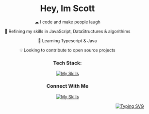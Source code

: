 <h1 align="center">Hey, Im Scott</h1>

<p align="center"> 
☁ I code and make people laugh


<p align="center">  
🌱 Refining my skills in JavaScript, DataStructures & algorithims
  </p> 

<p align="center">  
🧠 Learning Typescript & Java
</p>

 <p align="center">  
💡 Looking to contribute to open source projects 
 </p>

 
<div align=center>
<h3>Tech Stack:</h3>

[![My Skills](https://skillicons.dev/icons?i=js,react,nodejs,mongodb,express,py,django,postgresql,css,html,aws,vscode,vercel,git,github&perline=5)](https://skillicons.dev)  

<h3>Connect With Me</h3>
 <a href="https://www.linkedin.com/in/scottadamr/">
   
  [![My Skills](https://skillicons.dev/icons?i=linkedin)](https://www.linkedin.com/in/scottadamr/) 
 </a>
</div>

<div align=right>
  
[![Typing SVG](https://readme-typing-svg.herokuapp.com?font=Supermercado+One&color=%2384AAAD&lines=Stay+Cozy)](https://git.io/typing-svg)
  
</div>
